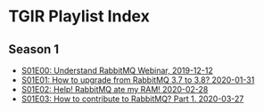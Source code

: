 # TGIR Playlist Index

## Season 1

- [S01E00: Understand RabbitMQ Webinar, 2019-12-12](s01/e00/README.md)
- [S01E01: How to upgrade from RabbitMQ 3.7 to 3.8? 2020-01-31](s01/e01/README.md)
- [S01E02: Help! RabbitMQ ate my RAM! 2020-02-28](s01/e02/README.md)
- [S01E03: How to contribute to RabbitMQ? Part 1. 2020-03-27](s01/e03/README.md)

